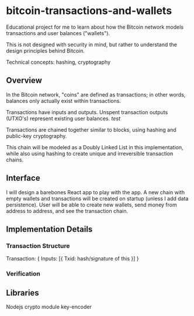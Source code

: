 # bitcoin-transactions-and-wallets

Educational project for me to learn about how the Bitcoin network models transactions and user balances ("wallets").

This is not designed with security in mind, but rather to understand the design principles behind Bitcoin.

Technical concepts: hashing, cryptography

## Overview

In the Bitcoin network, "coins" are defined as transactions; in other words, balances only actually exist within transactions.

Transactions have inputs and outputs. Unspent transaction outputs (UTXO's) represent existing user balances. <i>test</i>

Transactions are chained together similar to blocks, using hashing and public-key cryptography.

This chain will be modeled as a Doubly Linked List in this implementation, while also using hashing to create unique and irreversible transaction chains.

## Interface

I will design a barebones React app to play with the app.
A new chain with empty wallets and transactions will be created on startup (unless I add data persistence).
User will be able to create new wallets, send money from address to address, and see the transaction chain.

## Implementation Details

### Transaction Structure

Transaction: {
  Inputs: [{
    Txid: hash/signature of this
  }]
}

### Verification

## Libraries
Nodejs crypto module
key-encoder